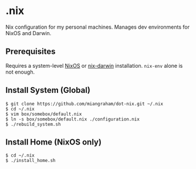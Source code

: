 # .nix

Nix configuration for my personal machines. Manages dev environments for NixOS and Darwin.

## Prerequisites

Requires a system-level [NixOS](https://nixos.org/download.html) or [nix-darwin](https://github.com/LnL7/nix-darwin) installation. `nix-env` alone is not enough.

## Install System (Global)

```console
$ git clone https://github.com/miangraham/dot-nix.git ~/.nix
$ cd ~/.nix
$ vim box/somebox/default.nix
$ ln -s box/somebox/default.nix ./configuration.nix
$ ./rebuild_system.sh
```

## Install Home (NixOS only)

```console
$ cd ~/.nix
$ ./install_home.sh
```
